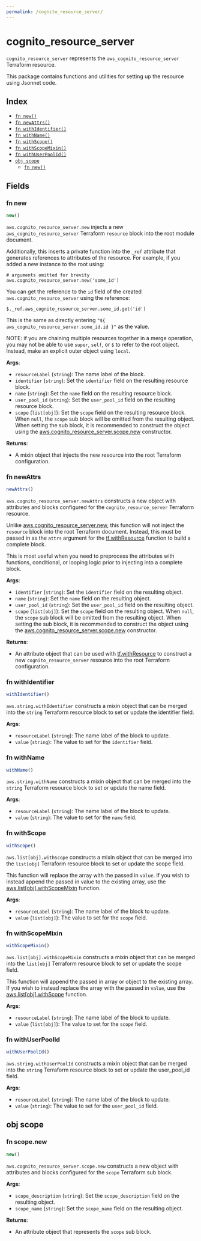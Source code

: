 ```yaml
---
permalink: /cognito_resource_server/
---
```


# cognito_resource_server

`cognito_resource_server` represents the `aws_cognito_resource_server` Terraform resource.



This package contains functions and utilities for setting up the resource using Jsonnet code.


## Index

* [`fn new()`](#fn-new)
* [`fn newAttrs()`](#fn-newattrs)
* [`fn withIdentifier()`](#fn-withidentifier)
* [`fn withName()`](#fn-withname)
* [`fn withScope()`](#fn-withscope)
* [`fn withScopeMixin()`](#fn-withscopemixin)
* [`fn withUserPoolId()`](#fn-withuserpoolid)
* [`obj scope`](#obj-scope)
  * [`fn new()`](#fn-scopenew)

## Fields

### fn new

```ts
new()
```


`aws.cognito_resource_server.new` injects a new `aws_cognito_resource_server` Terraform `resource`
block into the root module document.

Additionally, this inserts a private function into the `_ref` attribute that generates references to attributes of the
resource. For example, if you added a new instance to the root using:

    # arguments omitted for brevity
    aws.cognito_resource_server.new('some_id')

You can get the reference to the `id` field of the created `aws.cognito_resource_server` using the reference:

    $._ref.aws_cognito_resource_server.some_id.get('id')

This is the same as directly entering `"${ aws_cognito_resource_server.some_id.id }"` as the value.

NOTE: if you are chaining multiple resources together in a merge operation, you may not be able to use `super`, `self`,
or `$` to refer to the root object. Instead, make an explicit outer object using `local`.

**Args**:
  - `resourceLabel` (`string`): The name label of the block.
  - `identifier` (`string`): Set the `identifier` field on the resulting resource block.
  - `name` (`string`): Set the `name` field on the resulting resource block.
  - `user_pool_id` (`string`): Set the `user_pool_id` field on the resulting resource block.
  - `scope` (`list[obj]`): Set the `scope` field on the resulting resource block. When `null`, the `scope` sub block will be omitted from the resulting object. When setting the sub block, it is recommended to construct the object using the [aws.cognito_resource_server.scope.new](#fn-scopenew) constructor.

**Returns**:
- A mixin object that injects the new resource into the root Terraform configuration.


### fn newAttrs

```ts
newAttrs()
```


`aws.cognito_resource_server.newAttrs` constructs a new object with attributes and blocks configured for the `cognito_resource_server`
Terraform resource.

Unlike [aws.cognito_resource_server.new](#fn-new), this function will not inject the `resource`
block into the root Terraform document. Instead, this must be passed in as the `attrs` argument for the
[tf.withResource](https://github.com/tf-libsonnet/core/tree/main/docs#fn-withresource) function to build a complete block.

This is most useful when you need to preprocess the attributes with functions, conditional, or looping logic prior to
injecting into a complete block.

**Args**:
  - `identifier` (`string`): Set the `identifier` field on the resulting object.
  - `name` (`string`): Set the `name` field on the resulting object.
  - `user_pool_id` (`string`): Set the `user_pool_id` field on the resulting object.
  - `scope` (`list[obj]`): Set the `scope` field on the resulting object. When `null`, the `scope` sub block will be omitted from the resulting object. When setting the sub block, it is recommended to construct the object using the [aws.cognito_resource_server.scope.new](#fn-scopenew) constructor.

**Returns**:
  - An attribute object that can be used with [tf.withResource](https://github.com/tf-libsonnet/core/tree/main/docs#fn-withresource) to construct a new `cognito_resource_server` resource into the root Terraform configuration.


### fn withIdentifier

```ts
withIdentifier()
```

`aws.string.withIdentifier` constructs a mixin object that can be merged into the `string`
Terraform resource block to set or update the identifier field.



**Args**:
  - `resourceLabel` (`string`): The name label of the block to update.
  - `value` (`string`): The value to set for the `identifier` field.


### fn withName

```ts
withName()
```

`aws.string.withName` constructs a mixin object that can be merged into the `string`
Terraform resource block to set or update the name field.



**Args**:
  - `resourceLabel` (`string`): The name label of the block to update.
  - `value` (`string`): The value to set for the `name` field.


### fn withScope

```ts
withScope()
```

`aws.list[obj].withScope` constructs a mixin object that can be merged into the `list[obj]`
Terraform resource block to set or update the scope field.

This function will replace the array with the passed in `value`. If you wish to instead append the
passed in value to the existing array, use the [aws.list[obj].withScopeMixin](TODO) function.


**Args**:
  - `resourceLabel` (`string`): The name label of the block to update.
  - `value` (`list[obj]`): The value to set for the `scope` field.


### fn withScopeMixin

```ts
withScopeMixin()
```

`aws.list[obj].withScopeMixin` constructs a mixin object that can be merged into the `list[obj]`
Terraform resource block to set or update the scope field.

This function will append the passed in array or object to the existing array. If you wish
to instead replace the array with the passed in `value`, use the [aws.list[obj].withScope](TODO)
function.


**Args**:
  - `resourceLabel` (`string`): The name label of the block to update.
  - `value` (`list[obj]`): The value to set for the `scope` field.


### fn withUserPoolId

```ts
withUserPoolId()
```

`aws.string.withUserPoolId` constructs a mixin object that can be merged into the `string`
Terraform resource block to set or update the user_pool_id field.



**Args**:
  - `resourceLabel` (`string`): The name label of the block to update.
  - `value` (`string`): The value to set for the `user_pool_id` field.


## obj scope



### fn scope.new

```ts
new()
```


`aws.cognito_resource_server.scope.new` constructs a new object with attributes and blocks configured for the `scope`
Terraform sub block.



**Args**:
  - `scope_description` (`string`): Set the `scope_description` field on the resulting object.
  - `scope_name` (`string`): Set the `scope_name` field on the resulting object.

**Returns**:
  - An attribute object that represents the `scope` sub block.
